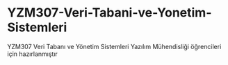 # YZM307-Veri-Tabani-ve-Yonetim-Sistemleri
YZM307 Veri Tabanı ve Yönetim Sistemleri
Yazılım Mühendisliği öğrencileri için hazırlanmıştır
